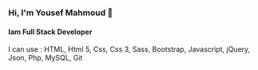 ### Hi, I'm Yousef Mahmoud 👋

#### Iam Full Stack Developer
I can use :
HTML,
Html 5,
Css,
Css 3,
Sass,
Bootstrap,
Javascript,
jQuery,
Json,
Php,
MySQL,
Git
